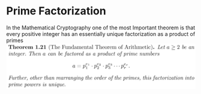 # Prime Factorization
In the Mathematical Cryptography one of the most Important theorem is that every positive integer has an essentially unique factorization as a product of primes\
![](theorem1.21.JPG)

